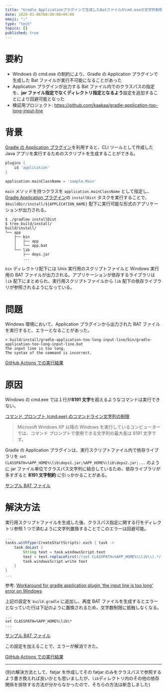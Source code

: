```yaml
---
title: "Gradle Applicationプラグインで生成したBatファイルがcmd.exeの文字列制限に引っかかる時の回避策"
date: 2020-01-06T00:00:00+09:00
emoji: "⚠"
type: "tech"
topics: []
published: true
---
```


# 要約

- Windows の cmd.exe の制約により、Gradle の Application プラグインで生成した Bat ファイルが実行不可能になることがあった
- Application プラグインが出力する Bat ファイル内でのクラスパスの指定を、**jar ファイル指定でなくディレクトリ指定となるよう**設定を追加することにより回避可能となった
- 検証用プロジェクト: https://github.com/kaakaa/gradle-application-too-long-input-line

# 背景

[Gradle の Application プラグイン](https://docs.gradle.org/current/userguide/application_plugin.html)を利用すると、CLI ツールとして作成した Java アプリを実行するためのスクリプトを生成することができる。

```build.gradle
plugins {
    id 'application'
}

application.mainClassName = 'sample.Main'
```

`main` メソッドを持つクラスを `application.mainClassName` として指定し、[Gradle Application プラグイン](https://docs.gradle.org/current/userguide/application_plugin.html)の `installDist` タスクを実行することで、`$buildDir/install/${APPLICATION_NAME}` 配下に実行可能な形式のアプリケーションが出力される。

```
$ ./gradlew installDist
$ tree build/install/
build/install/
└── app
    ├── bin
    │   ├── app
    │   └── app.bat
    └── lib
        ├── deps.jar
        ...
```

`bin` ディレクトリ配下には Unix 実行用のスクリプトファイルと Windows 実行用の BAT ファイルが出力される。アプリケーションが依存するライブラリは `lib` 配下にまとめられ、実行用スクリプトファイルから `lib` 配下の依存ライブラリが参照されるようになっている。

# 問題

Windows 環境において、Application プラグインから出力された BAT ファイルを実行すると、エラーとなることがあった。

```
> build/install/gradle-application-too-long-input-line/bin/gradle-application-too-long-input-line.bat
The input line is too long.
The syntax of the command is incorrect.
```

[GitHub Actions での実行結果](https://github.com/kaakaa/gradle-application-too-long-input-line/commit/db4f53c31faabe65d4682ef091002abf82c8e754/checks?check_suite_id=385831791#step:5:7)

# 原因

Windows の cmd.exe では１行が**8191 文字**を超えるようなコマンドは実行できない。

[コマンド プロンプト \(cmd\.exe\) のコマンドライン文字列の制限](https://support.microsoft.com/ja-jp/help/830473/command-prompt-cmd-exe-command-line-string-limitation)

> Microsoft Windows XP 以降の Windows を実行しているコンピューターでは、コマンド プロンプトで使用できる文字列の最大長は 8191 文字です。

Gradle の Application プラグインは、実行スクリプトファイル内で依存ライブラリを `set CLASSPATH=%APP_HOME%\lib\deps1.jar;%APP_HOME%\lib\deps2.jar;...` のように jar ファイル単位でクラスパス文字列に結合しているため、依存ライブラリが多すぎると **8191 文字制約** に引っかかることがある。

[サンプル BAT ファイル](https://github.com/kaakaa/gradle-application-too-long-input-line/blob/9aa12fa00228b8240679b32a5f80e3514a1f2b9d/build/install/gradle-application-too-long-input-line/bin/gradle-application-too-long-input-line.bat#L82)

# 解決方法

実行用スクリプトファイルを生成した後、クラスパス指定に関する行をディレクトリ参照 1 つで済むように文字列置換することでこのエラーは回避可能。

```build.gradle
...
tasks.withType(CreateStartScripts).each { task ->
    task.doLast {
        String text = task.windowsScript.text
        text = text.replaceFirst(/(set CLASSPATH=%APP_HOME%\\lib\\).*/, { "${it[1]}*" })
        task.windowsScript.write text
    }
}
...
```

参考: [Workaround for gradle application plugin 'the input line is too long' error on Windows](https://gist.github.com/jlmelville/2bfe9277e9e2c0ff79b6)

上記の設定を `build.gradle` に追加し、再度 BAT ファイルを生成するとエラーとなっていた行は下記のように置換されるため、文字数制限に抵触しなくなる。

```
...
set CLASSPATH=%APP_HOME%\lib\*
...
```

[サンプル BAT ファイル](https://github.com/kaakaa/gradle-application-too-long-input-line/blob/master/build/install/gradle-application-too-long-input-line/bin/gradle-application-too-long-input-line.bat#L82)

この設定を加えることで、エラーが解消できた。

[GitHub Actions での実行結果](https://github.com/kaakaa/gradle-application-too-long-input-line/commit/0eb5385d110c4e56ff7a288ac8fba120c73d2b1a/checks?check_suite_id=385886281#step:5:7)

---

(別の解決方法として、fatjar を作成してその fatjar のみをクラスパスで参照するよう書き換えれば良いかとも思いましたが、`lib`ディレクトリ内のその他の依存関係を排除する方法が分からなかったので、そちらの方法は断念しました)
